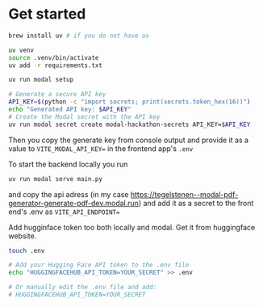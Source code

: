 # Get started
```zsh
brew install uv # if you do not have uv

uv venv
source .venv/bin/activate
uv add -r requirements.txt

uv run modal setup

# Generate a secure API key
API_KEY=$(python -c "import secrets; print(secrets.token_hex(16))")
echo "Generated API key: $API_KEY"
# Create the Modal secret with the API key
uv run modal secret create modal-hackathon-secrets API_KEY=$API_KEY
```

Then you copy the generate key from console output and provide it as a value to `VITE_MODAL_API_KEY=` in the frontend app's `.env`

To start the backend locally you run

```zsh
uv run modal serve main.py
```

and copy the api adress (in my case https://tegelstenen--modal-pdf-generator-generate-pdf-dev.modal.run) and add it as a secret to the front end's .env as `VITE_API_ENDPOINT=`

Add hugginface token too both locally and modal. Get it from huggingface website.
 
```zsh
touch .env

# Add your Hugging Face API token to the .env file
echo "HUGGINGFACEHUB_API_TOKEN=YOUR_SECRET" >> .env

# Or manually edit the .env file and add:
# HUGGINGFACEHUB_API_TOKEN=YOUR_SECRET
```